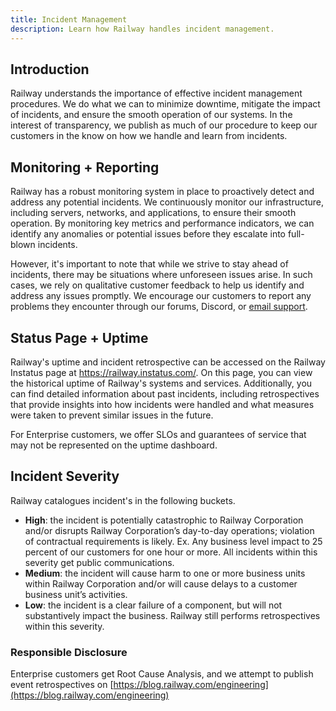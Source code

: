 ```yaml
---
title: Incident Management
description: Learn how Railway handles incident management.
---
```


## Introduction

Railway understands the importance of effective incident management procedures. We do what we can to minimize downtime, mitigate the impact of incidents, and ensure the smooth operation of our systems. In the interest of transparency, we publish as much of our procedure to keep our customers in the know on how we handle and learn from incidents.

## Monitoring + Reporting

Railway has a robust monitoring system in place to proactively detect and address any potential incidents. We continuously monitor our infrastructure, including servers, networks, and applications, to ensure their smooth operation. By monitoring key metrics and performance indicators, we can identify any anomalies or potential issues before they escalate into full-blown incidents.

However, it's important to note that while we strive to stay ahead of incidents, there may be situations where unforeseen issues arise. In such cases, we rely on qualitative customer feedback to help us identify and address any issues promptly. We encourage our customers to report any problems they encounter through our forums, Discord, or [email support](mailto:team@railway.com).

## Status Page + Uptime

Railway's uptime and incident retrospective can be accessed on the Railway Instatus page at https://railway.instatus.com/. On this page, you can view the historical uptime of Railway's systems and services. Additionally, you can find detailed information about past incidents, including retrospectives that provide insights into how incidents were handled and what measures were taken to prevent similar issues in the future.

For Enterprise customers, we offer SLOs and guarantees of service that may not be represented on the uptime dashboard.

## Incident Severity

Railway catalogues incident's in the following buckets.

- **High**: the incident is potentially catastrophic to Railway Corporation and/or disrupts
  Railway Corporation’s day-to-day operations; violation of contractual requirements is likely. Ex. Any business level impact to 25 percent of our customers for one hour or more. All incidents within this severity get public communications.
- **Medium**: the incident will cause harm to one or more business units within Railway
  Corporation and/or will cause delays to a customer business unit’s activities.
- **Low**: the incident is a clear failure of a component, but will not substantively impact the business. Railway still performs retrospectives within this severity.

### Responsible Disclosure

Enterprise customers get Root Cause Analysis, and we attempt to publish event retrospectives on [https://blog.railway.com/engineering](https://blog.railway.com/engineering)
